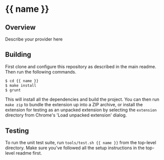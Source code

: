 # {{ name }}

## Overview

Describe your provider here

## Building

First clone and configure this repository as described in the main readme. Then run the following commands.

```bash
$ cd {{ name }}
$ make install
$ grunt
```

This will install all the dependencies and build the project. You can then run `make zip` to bundle the extension up into a ZIP archive, or install the extension for testing as an unpacked extension by selecting the `extension` directory from Chrome's 'Load unpacked extension' dialog.

## Testing

To run the unit test suite, run `tools/test.sh {{ name }}` from the top-level directory. Make sure you've followed all the setup instructions in the top-level readme first.

